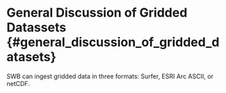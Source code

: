 # General Discussion of Gridded Datassets {#general_discussion_of_gridded_datasets}

SWB can ingest gridded data in three formats: Surfer, ESRI Arc ASCII, or netCDF. 